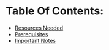 <a name="tableofcontents"></a>
# Table Of Contents:
* [Resources Needed](README.md#resources)
* [Prerequisites](README.md#prerequisites)
* [Important Notes](README.md#importantnotes)